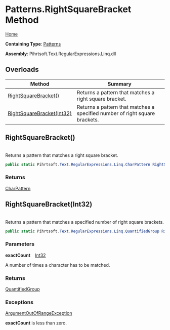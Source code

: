 # Patterns\.RightSquareBracket Method

[Home](../../../../../../README.md)

**Containing Type**: [Patterns](../README.md)

**Assembly**: Pihrtsoft\.Text\.RegularExpressions\.Linq\.dll

## Overloads

| Method | Summary |
| ------ | ------- |
| [RightSquareBracket()](#Pihrtsoft_Text_RegularExpressions_Linq_Patterns_RightSquareBracket) | Returns a pattern that matches a right square bracket\. |
| [RightSquareBracket(Int32)](#Pihrtsoft_Text_RegularExpressions_Linq_Patterns_RightSquareBracket_System_Int32_) | Returns a pattern that matches a specified number of right square brackets\. |

## RightSquareBracket\(\) <a id="Pihrtsoft_Text_RegularExpressions_Linq_Patterns_RightSquareBracket"></a>

\
Returns a pattern that matches a right square bracket\.

```csharp
public static Pihrtsoft.Text.RegularExpressions.Linq.CharPattern RightSquareBracket()
```

### Returns

[CharPattern](../../CharPattern/README.md)

## RightSquareBracket\(Int32\) <a id="Pihrtsoft_Text_RegularExpressions_Linq_Patterns_RightSquareBracket_System_Int32_"></a>

\
Returns a pattern that matches a specified number of right square brackets\.

```csharp
public static Pihrtsoft.Text.RegularExpressions.Linq.QuantifiedGroup RightSquareBracket(int exactCount)
```

### Parameters

**exactCount** &ensp; [Int32](https://docs.microsoft.com/en-us/dotnet/api/system.int32)

A number of times a character has to be matched\.

### Returns

[QuantifiedGroup](../../QuantifiedGroup/README.md)

### Exceptions

[ArgumentOutOfRangeException](https://docs.microsoft.com/en-us/dotnet/api/system.argumentoutofrangeexception)

**exactCount** is less than zero\.


